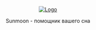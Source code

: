 <br/>
<p align="center">
  <a href="https://github.com/Ragech/SunMoon">
    <img src="images/logo2.png" alt="Logo">
  </a>

  <p align="center">
    Sunmoon - помощник вашего сна
    <br/>
    <br/>
  </p>
</p>
